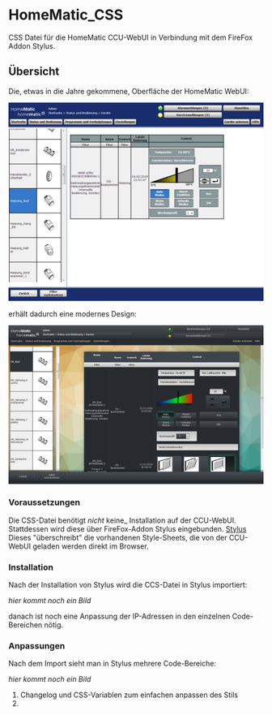 # HomeMatic_CSS
CSS Datei für die HomeMatic CCU-WebUI in Verbindung mit dem FireFox Addon Stylus.

## Übersicht

Die, etwas in die Jahre gekommene, Oberfläche der HomeMatic WebUI:

![WebUI Original](/images/WebUI_Original_sm.png)

erhält dadurch eine modernes Design:

![WebUI Neu](/images/WebUI_Neues_Design_1_sm.png)

### Voraussetzungen
Die CSS-Datei benötigt  _nicht_ keine_ Installation auf der CCU-WebUI.
Stattdessen wird diese über FireFox-Addon Stylus eingebunden.
[Stylus](https://addons.mozilla.org/en-US/firefox/addon/styl-us/)
Dieses "überschreibt" die vorhandenen Style-Sheets, die von der CCU-WebUI geladen werden direkt im Browser.

### Installation
Nach der Installation von Stylus wird die CCS-Datei in Stylus importiert:

*hier kommt noch ein Bild*

danach ist noch eine Anpassung der IP-Adressen in den einzelnen Code-Bereichen nötig.

### Anpassungen
Nach dem Import sieht man in Stylus mehrere Code-Bereiche:

*hier kommt noch ein Bild*

 1. Changelog und CSS-Variablen zum einfachen anpassen des Stils
 2. 

<!--stackedit_data:
eyJoaXN0b3J5IjpbMzM2NTg2NzkyXX0=
-->